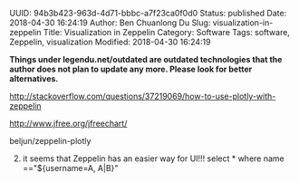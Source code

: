 UUID: 94b3b423-963d-4d71-bbbc-a7f23ca0f0d0
Status: published
Date: 2018-04-30 16:24:19
Author: Ben Chuanlong Du
Slug: visualization-in-zeppelin
Title: Visualization in Zeppelin
Category: Software
Tags: software, Zeppelin, visualization
Modified: 2018-04-30 16:24:19

**Things under legendu.net/outdated are outdated technologies that the author does not plan to update any more. Please look for better alternatives.**


http://stackoverflow.com/questions/37219069/how-to-use-plotly-with-zeppelin

http://www.jfree.org/jfreechart/

beljun/zeppelin-plotly

2. it seems that Zeppelin has an easier way for UI!!!
select * where name =="${username=A, A|B}"
